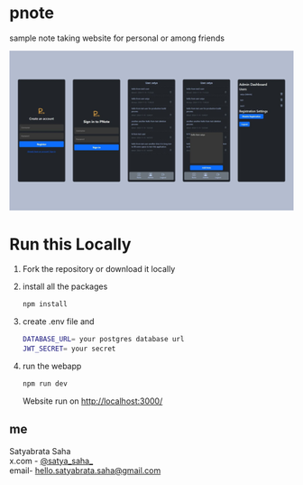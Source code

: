 # pnote

sample note taking website for personal or among friends

<img src="./public/screen.jpg" alt="PNote Logo"/>

# Run this Locally

1.  Fork the repository or download it locally
2.  install all the packages

    ```bash
    npm install
    ```

3.  create .env file and

    ```bash
    DATABASE_URL= your postgres database url
    JWT_SECRET= your secret
    ```

4.  run the webapp

    ```bash
    npm run dev
    ```

    Website run on [http://localhost:3000/](http://localhost:3000/)

## me

Satyabrata Saha
<br>
x.com - [@satya_saha_](https://x.com/satya_saha_)
<br>
email- hello.satyabrata.saha@gmail.com